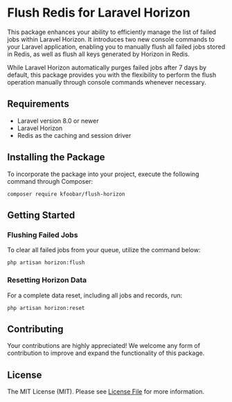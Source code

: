 # Flush Redis for Laravel Horizon

This package enhances your ability to efficiently manage the list of failed jobs within Laravel Horizon. It introduces two new console commands to your Laravel application, enabling you to manually flush all failed jobs stored in Redis, as well as flush all keys generated by Horizon in Redis.

While Laravel Horizon automatically purges failed jobs after 7 days by default, this package provides you with the flexibility to perform the flush operation manually through console commands whenever necessary.

## Requirements
- Laravel version 8.0 or newer
- Laravel Horizon
- Redis as the caching and session driver

## Installing the Package

To incorporate the package into your project, execute the following command through Composer:

```
composer require kfoobar/flush-horizon
```

## Getting Started

### Flushing Failed Jobs

To clear all failed jobs from your queue, utilize the command below:

```
php artisan horizon:flush
```

### Resetting Horizon Data

For a complete data reset, including all jobs and records, run:

```
php artisan horizon:reset
```

## Contributing

Your contributions are highly appreciated! We welcome any form of contribution to improve and expand the functionality of this package.

## License

The MIT License (MIT). Please see [License File](LICENSE) for more information.
